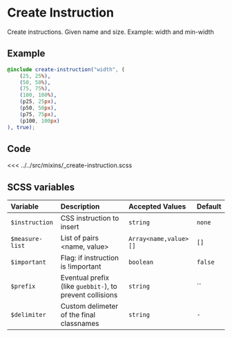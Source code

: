 # Create Instruction

Create instructions. Given name and size.
Example: width and min-width

## Example

```scss
@include create-instruction("width", (
    (25, 25%),
    (50, 50%),
    (75, 75%),
    (100, 100%),
    (p25, 25px),
    (p50, 50px),
    (p75, 75px),
    (p100, 100px)
), true);
```

## Code

<<< ../../src/mixins/_create-instruction.scss

## SCSS variables

| Variable          | Description                                              | Accepted Values       | Default |
|:------------------|:---------------------------------------------------------|:----------------------|:--------|
| `$instruction`    | CSS instruction to insert                                | `string`              | `none`  |
| `$measure-list`   | List of pairs <name, value>                              | `Array<name,value>[]` | `[]`    |
| `$important`      | Flag: if instruction is !important                       | `boolean`             | `false` |
| `$prefix`         | Eventual prefix (like `guebbit-`), to prevent collisions | `string`              | ``      |
| `$delimiter`      | Custom delimeter of the final classnames                 | `string`              | `-`     |